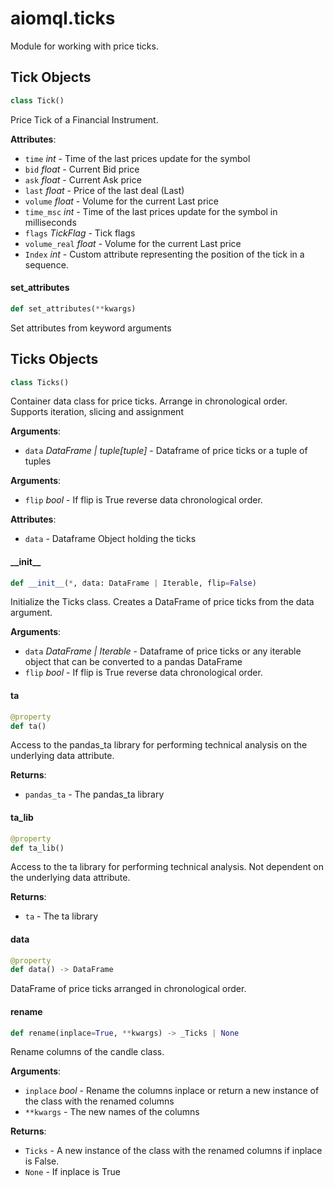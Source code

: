 <a id="aiomql.ticks"></a>

# aiomql.ticks

Module for working with price ticks.

<a id="aiomql.ticks.Tick"></a>

## Tick Objects

```python
class Tick()
```

Price Tick of a Financial Instrument.

**Attributes**:

- `time` _int_ - Time of the last prices update for the symbol
- `bid` _float_ - Current Bid price
- `ask` _float_ - Current Ask price
- `last` _float_ - Price of the last deal (Last)
- `volume` _float_ - Volume for the current Last price
- `time_msc` _int_ - Time of the last prices update for the symbol in milliseconds
- `flags` _TickFlag_ - Tick flags
- `volume_real` _float_ - Volume for the current Last price
- `Index` _int_ - Custom attribute representing the position of the tick in a sequence.

<a id="aiomql.ticks.Tick.set_attributes"></a>

#### set\_attributes

```python
def set_attributes(**kwargs)
```

Set attributes from keyword arguments

<a id="aiomql.ticks.Ticks"></a>

## Ticks Objects

```python
class Ticks()
```

Container data class for price ticks. Arrange in chronological order.
Supports iteration, slicing and assignment

**Arguments**:

- `data` _DataFrame | tuple[tuple]_ - Dataframe of price ticks or a tuple of tuples
  

**Arguments**:

- `flip` _bool_ - If flip is True reverse data chronological order.
  

**Attributes**:

- `data` - Dataframe Object holding the ticks

<a id="aiomql.ticks.Ticks.__init__"></a>

#### \_\_init\_\_

```python
def __init__(*, data: DataFrame | Iterable, flip=False)
```

Initialize the Ticks class. Creates a DataFrame of price ticks from the data argument.

**Arguments**:

- `data` _DataFrame | Iterable_ - Dataframe of price ticks or any iterable object that can be converted to a
  pandas DataFrame
- `flip` _bool_ - If flip is True reverse data chronological order.

<a id="aiomql.ticks.Ticks.ta"></a>

#### ta

```python
@property
def ta()
```

Access to the pandas_ta library for performing technical analysis on the underlying data attribute.

**Returns**:

- `pandas_ta` - The pandas_ta library

<a id="aiomql.ticks.Ticks.ta_lib"></a>

#### ta\_lib

```python
@property
def ta_lib()
```

Access to the ta library for performing technical analysis. Not dependent on the underlying data attribute.

**Returns**:

- `ta` - The ta library

<a id="aiomql.ticks.Ticks.data"></a>

#### data

```python
@property
def data() -> DataFrame
```

DataFrame of price ticks arranged in chronological order.

<a id="aiomql.ticks.Ticks.rename"></a>

#### rename

```python
def rename(inplace=True, **kwargs) -> _Ticks | None
```

Rename columns of the candle class.

**Arguments**:

- `inplace` _bool_ - Rename the columns inplace or return a new instance of the class with the renamed columns
- `**kwargs` - The new names of the columns
  

**Returns**:

- `Ticks` - A new instance of the class with the renamed columns if inplace is False.
- `None` - If inplace is True

